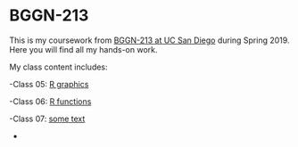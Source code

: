 # BGGN-213

This is my coursework from [BGGN-213 at UC San Diego](http://bioboot.github.io/bggn213_S19/) during Spring 2019. Here you will find all my hands-on work.

My class content includes:

-Class 05: [R graphics](https://github.com/xiaohui121/bggn213/blob/master/class05/class05.md)

-Class 06: [R functions](https://github.com/xiaohui121/bggn213/blob/master/class06/class06.md)

-Class 07: [some text](https://)

-
